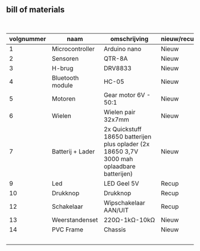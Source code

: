 ## bill of materials
<br />

|volgnummer|naam|omschrijving|nieuw/recup|kostprijs/stuk|aantal|subtotaal|
|----------|----|------------|-----------|--------------|------|---------|
|         1|  Microcontroller  |      Arduino nano      |     Nieuw      |      €5,40        |   1   |     €5,40     |
|         2|         Sensoren    | QTR-8A  |       Nieuw       |   €11,91   |    1     | €11,91 |
|         3|           H-brug   | DRV8833 |        Nieuw       |    €1,60  |     1    |€1,60|
|         4|           Bluetooth module   | HC-05 |     Nieuw      |        €4,00      |   1   |     €4,00    |
|         5|          Motoren    | Gear motor 6V - 50:1 |     Nieuw      |     €7,20         |    1  |    €7,20     |
|         6|          Wielen     | Wielen pair 32x7mm|      Nieuw     |           €4,32   |   1   |     €4,32    |
|         7|          Batterij + Lader   | 2x Quickstuff 18650 batterijen plus oplader (2x 18650 3,7V 3000 mah oplaadbare batterijen) |      Nieuw     |       €10       | 8    |    €10     |
|         9|         Led       | LED Geel 5V  |     Recup   |       €0       |    1  |    €0     |
|         10|          Drukknop     | Drukknop |      Recup     |      €0        |  1    |    €0     |
|         12|           Schakelaar   | Wipschakelaar AAN/UIT |     Recup      |      €0        |    1  |    €0     |
|         13|         Weerstandenset  |   220Ω-1kΩ-10kΩ  |     Nieuw      |     €4,98         |    1  |    €4,98     |
|         14|          PVC Frame      |  Chassis |   Nieuw     |       €1,29       |   1   |    €0     |
|          |                             |   |       |   |Totaal | € 57,93 |
